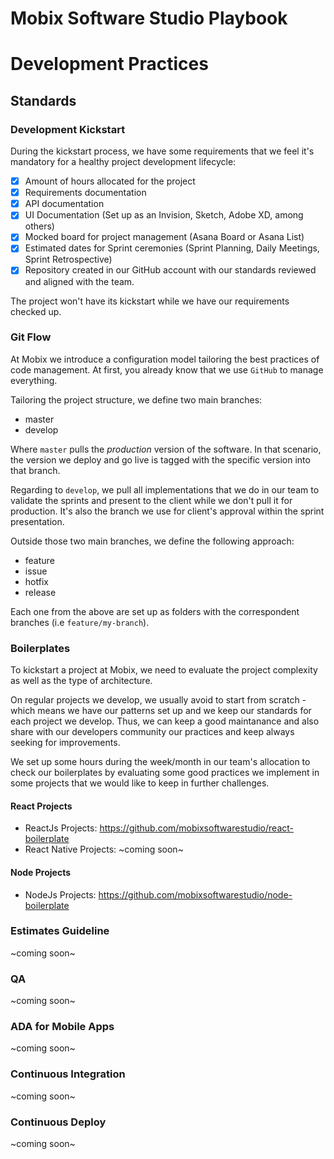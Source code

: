 # Mobix Software Studio Playbook

# Development Practices

## Standards

### Development Kickstart

During the kickstart process, we have some requirements that we feel it's mandatory for a healthy project development lifecycle: 

- [x] Amount of hours allocated for the project
- [x] Requirements documentation
- [x] API documentation
- [x] UI Documentation (Set up as an Invision, Sketch, Adobe XD, among others)
- [x] Mocked board for project management (Asana Board or Asana List)
- [x] Estimated dates for Sprint ceremonies (Sprint Planning, Daily Meetings, Sprint Retrospective)
- [x] Repository created in our GitHub account with our standards reviewed and aligned with the team.

The project won't have its kickstart while we have our requirements checked up.

### Git Flow

At Mobix we introduce a configuration model tailoring the best practices of code management. At first, you already know that we use `GitHub` to manage everything. 

Tailoring the project structure, we define two main branches: 

- master
- develop

Where `master` pulls the *production* version of the software. In that scenario, the version we deploy and go live is tagged with the specific version into that branch.

Regarding to `develop`, we pull all implementations that we do in our team to validate the sprints and present to the client while we don't pull it for production. It's also the branch we use for client's approval within the sprint presentation.

Outside those two main branches, we define the following approach: 

- feature
- issue
- hotfix
- release

Each one from the above are set up as folders with the correspondent branches (i.e `feature/my-branch`).

### Boilerplates

To kickstart a project at Mobix, we need to evaluate the project complexity as well as the type of architecture. 

On regular projects we develop, we usually avoid to start from scratch - which means we have our patterns set up and we keep our standards for each project we develop. Thus, we can keep a good maintanance and also share with our developers community our practices and keep always seeking for improvements.

We set up some hours during the week/month in our team's allocation to check our boilerplates by evaluating some good practices we implement in some projects that we would like to keep in further challenges.

#### React Projects

- ReactJs Projects: https://github.com/mobixsoftwarestudio/react-boilerplate
- React Native Projects: ~coming soon~

#### Node Projects

- NodeJs Projects: https://github.com/mobixsoftwarestudio/node-boilerplate

### Estimates Guideline

~coming soon~

### QA

~coming soon~

### ADA for Mobile Apps

~coming soon~

### Continuous Integration

~coming soon~

### Continuous Deploy

~coming soon~
